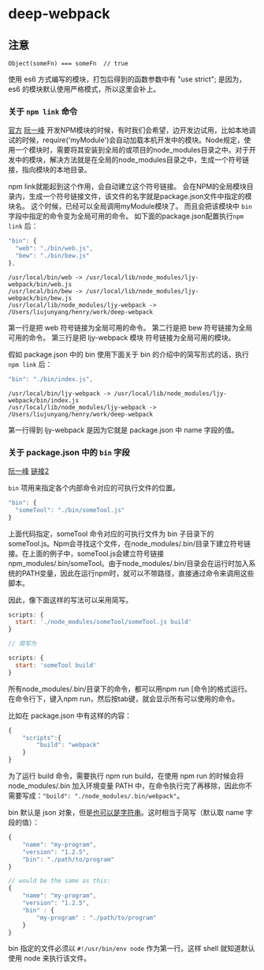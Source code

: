 # deep-webpack

## 注意
`Object(someFn) === someFn  // true`

使用 es6 方式编写的模块，打包后得到的函数参数中有 "use strict"; 是因为，es6 的模块默认使用严格模式，所以这里会补上。

### 关于 `npm link` 命令
[官方](https://docs.npmjs.com/cli/link)
[阮一峰](http://javascript.ruanyifeng.com/nodejs/npm.html#toc18)
开发NPM模块的时候，有时我们会希望，边开发边试用，比如本地调试的时候，require('myModule')会自动加载本机开发中的模块。Node规定，使用一个模块时，需要将其安装到全局的或项目的node_modules目录之中。对于开发中的模块，解决方法就是在全局的node_modules目录之中，生成一个符号链接，指向模块的本地目录。

npm link就能起到这个作用，会自动建立这个符号链接。
会在NPM的全局模块目录内，生成一个符号链接文件，该文件的名字就是package.json文件中指定的模块名。
这个时候，已经可以全局调用myModule模块了。
而且会把该模块中 `bin` 字段中指定的命令变为全局可用的命令。
如下面的package.json配置执行`npm link` 后：
```js
"bin": {
  "web": "./bin/web.js",
  "bew": "./bin/bew.js"
},
```

```shell
/usr/local/bin/web -> /usr/local/lib/node_modules/ljy-webpack/bin/web.js
/usr/local/bin/bew -> /usr/local/lib/node_modules/ljy-webpack/bin/bew.js
/usr/local/lib/node_modules/ljy-webpack -> /Users/liujunyang/henry/work/deep-webpack
```
第一行是把 web 符号链接为全局可用的命令。
第二行是把 bew 符号链接为全局可用的命令。
第三行是把 ljy-webpack 模块 符号链接为全局可用的模块。

假如 package.json 中的 bin 使用下面关于 bin 的介绍中的简写形式的话，执行 `npm link` 后：
```js
"bin": "./bin/index.js",
```

```shell
/usr/local/bin/ljy-webpack -> /usr/local/lib/node_modules/ljy-webpack/bin/index.js
/usr/local/lib/node_modules/ljy-webpack -> /Users/liujunyang/henry/work/deep-webpack
```
第一行得到 ljy-webpack 是因为它就是 package.json 中 name 字段的值。


### 关于 package.json 中的 `bin` 字段
[阮一峰](http://javascript.ruanyifeng.com/nodejs/packagejson.html#toc4)
[链接2](https://github.com/wy-ei/notebook/issues/42)

`bin` 项用来指定各个内部命令对应的可执行文件的位置。
```js
"bin": {
  "someTool": "./bin/someTool.js"
}
```

上面代码指定，someTool 命令对应的可执行文件为 bin 子目录下的 someTool.js。Npm会寻找这个文件，在node_modules/.bin/目录下建立符号链接。在上面的例子中，someTool.js会建立符号链接npm_modules/.bin/someTool。由于node_modules/.bin/目录会在运行时加入系统的PATH变量，因此在运行npm时，就可以不带路径，直接通过命令来调用这些脚本。

因此，像下面这样的写法可以采用简写。
```js
scripts: {  
  start: './node_modules/someTool/someTool.js build'
}

// 简写为

scripts: {  
  start: 'someTool build'
}
```
所有node_modules/.bin/目录下的命令，都可以用npm run [命令]的格式运行。在命令行下，键入npm run，然后按tab键，就会显示所有可以使用的命令。

比如在 package.json 中有这样的内容：
```js
{
    "scripts":{
        "build": "webpack"
    }
}
```
为了运行 build 命令，需要执行 npm run build，在使用 npm run 的时候会将 node_modules/.bin 加入环境变量 PATH 中，在命令执行完了再移除，因此你不需要写成：`"build": "./node_modules/.bin/webpack"`。

bin 默认是 json 对象，但是[也可以是字符串](https://docs.npmjs.com/files/package.json#bin)。这时相当于简写（默认取 name 字段的值）：
```js
{
	"name": "my-program",
	"version": "1.2.5",
	"bin": "./path/to/program" 
}

// would be the same as this:
{
	"name": "my-program",
	"version": "1.2.5",
	"bin" : {
		"my-program" : "./path/to/program"
	}
}
```

bin 指定的文件必须以 `#!/usr/bin/env node` 作为第一行。这样 shell 就知道默认使用 node 来执行该文件。





